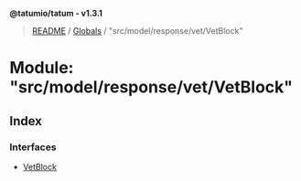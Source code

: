 **@tatumio/tatum - v1.3.1**

> [README](../README.md) / [Globals](../globals.md) / "src/model/response/vet/VetBlock"

# Module: "src/model/response/vet/VetBlock"

## Index

### Interfaces

* [VetBlock](../interfaces/_src_model_response_vet_vetblock_.vetblock.md)
